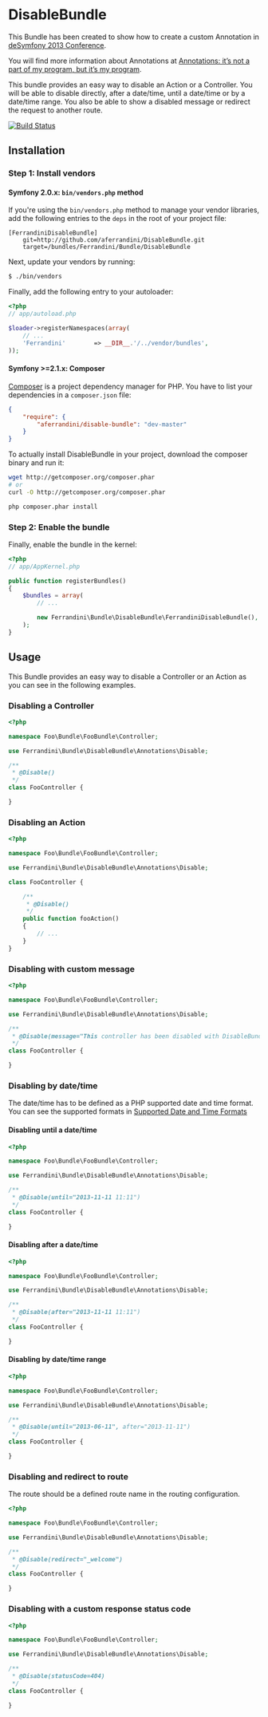 DisableBundle
=============

This Bundle has been created to show how to create a custom Annotation in [deSymfony 2013 Conference](http://desymfony.com).

You will find more information about Annotations at [Annotations: it’s not a part of my program, but it’s my program](http://desymfony.com/ponencia/2013/anotaciones-en-sf2).

This bundle provides an easy way to disable an Action or a Controller.
You will be able to disable directly, after a date/time, until a date/time or by a date/time range.
You also be able to show a disabled message or redirect the request to another route.

[![Build Status](https://secure.travis-ci.org/aferrandini/DisableBundle.png)](http://travis-ci.org/aferrandini/DisableBundle)

## Installation

### Step 1: Install vendors

#### Symfony 2.0.x: `bin/vendors.php` method

If you're using the `bin/vendors.php` method to manage your vendor libraries,
add the following entries to the `deps` in the root of your project file:

```
[FerrandiniDisableBundle]
    git=http://github.com/aferrandini/DisableBundle.git
    target=/bundles/Ferrandini/Bundle/DisableBundle
```

Next, update your vendors by running:

``` bash
$ ./bin/vendors
```

Finally, add the following entry to your autoloader:

``` php
<?php
// app/autoload.php

$loader->registerNamespaces(array(
    // ...
    'Ferrandini'        => __DIR__.'/../vendor/bundles',
));
```

#### Symfony >=2.1.x: Composer

[Composer](http://packagist.org/about-composer) is a project dependency manager for PHP. You have to list
your dependencies in a `composer.json` file:

``` json
{
    "require": {
        "aferrandini/disable-bundle": "dev-master"
    }
}
```
To actually install DisableBundle in your project, download the composer binary and run it:

``` bash
wget http://getcomposer.org/composer.phar
# or
curl -O http://getcomposer.org/composer.phar

php composer.phar install
```

### Step 2: Enable the bundle

Finally, enable the bundle in the kernel:

``` php
<?php
// app/AppKernel.php

public function registerBundles()
{
    $bundles = array(
        // ...

        new Ferrandini\Bundle\DisableBundle\FerrandiniDisableBundle(),
    );
}
```

## Usage

This Bundle provides an easy way to disable a Controller or an Action as you can
see in the following examples.

### Disabling a Controller

``` php
<?php

namespace Foo\Bundle\FooBundle\Controller;

use Ferrandini\Bundle\DisableBundle\Annotations\Disable;

/**
 * @Disable()
 */
class FooController {

}
```

### Disabling an Action

``` php
<?php

namespace Foo\Bundle\FooBundle\Controller;

use Ferrandini\Bundle\DisableBundle\Annotations\Disable;

class FooController {

    /**
     * @Disable()
     */
    public function fooAction()
    {
        // ...
    }
}
```

### Disabling with custom message

``` php
<?php

namespace Foo\Bundle\FooBundle\Controller;

use Ferrandini\Bundle\DisableBundle\Annotations\Disable;

/**
 * @Disable(message="This controller has been disabled with DisableBundle")
 */
class FooController {

}
```

### Disabling by date/time

The date/time has to be defined as a PHP supported date and time format.
You can see the supported formats in [Supported Date and Time Formats](http://www.php.net/manual/en/datetime.formats.php)

#### Disabling until a date/time

``` php
<?php

namespace Foo\Bundle\FooBundle\Controller;

use Ferrandini\Bundle\DisableBundle\Annotations\Disable;

/**
 * @Disable(until="2013-11-11 11:11")
 */
class FooController {

}
```

#### Disabling after a date/time

``` php
<?php

namespace Foo\Bundle\FooBundle\Controller;

use Ferrandini\Bundle\DisableBundle\Annotations\Disable;

/**
 * @Disable(after="2013-11-11 11:11")
 */
class FooController {

}
```

#### Disabling by date/time range

``` php
<?php

namespace Foo\Bundle\FooBundle\Controller;

use Ferrandini\Bundle\DisableBundle\Annotations\Disable;

/**
 * @Disable(until="2013-06-11", after="2013-11-11")
 */
class FooController {

}
```

### Disabling and redirect to route

The route should be a defined route name in the routing configuration.

``` php
<?php

namespace Foo\Bundle\FooBundle\Controller;

use Ferrandini\Bundle\DisableBundle\Annotations\Disable;

/**
 * @Disable(redirect="_welcome")
 */
class FooController {

}
```

### Disabling with a custom response status code

``` php
<?php

namespace Foo\Bundle\FooBundle\Controller;

use Ferrandini\Bundle\DisableBundle\Annotations\Disable;

/**
 * @Disable(statusCode=404)
 */
class FooController {

}
```
